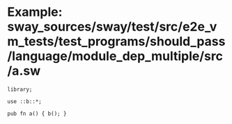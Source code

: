 # Example: sway_sources/sway/test/src/e2e_vm_tests/test_programs/should_pass/language/module_dep_multiple/src/a.sw

```sway
library;

use ::b::*;

pub fn a() { b(); }

```
